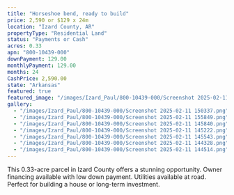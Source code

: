```yaml
---
title: "Horseshoe bend, ready to build"
price: 2,590 or $129 x 24m
location: "Izard County, AR"
propertyType: "Residential Land"
status: "Payments or Cash"
acres: 0.33
apn: "800-10439-000"
downPayment: 129.00
monthlyPayment: 129.00
months: 24
CashPrice: 2,590.00
state: "Arkansas"
featured: true
featured_image: "/images/Izard_Paul/800-10439-000/Screenshot 2025-02-11 150337.png"
gallery:
  - "/images/Izard_Paul/800-10439-000/Screenshot 2025-02-11 150337.png"
  - "/images/Izard_Paul/800-10439-000/Screenshot 2025-02-11 155849.png"
  - "/images/Izard_Paul/800-10439-000/Screenshot 2025-02-11 145840.png"
  - "/images/Izard_Paul/800-10439-000/Screenshot 2025-02-11 145222.png"
  - "/images/Izard_Paul/800-10439-000/Screenshot 2025-02-11 145543.png"
  - "/images/Izard_Paul/800-10439-000/Screenshot 2025-02-11 144328.png"
  - "/images/Izard_Paul/800-10439-000/Screenshot 2025-02-11 144514.png"
---
```


This 0.33-acre parcel in Izard County offers a stunning opportunity. 
Owner financing available with low down payment. 
Utilities available at road. Perfect for building a house or long-term investment.